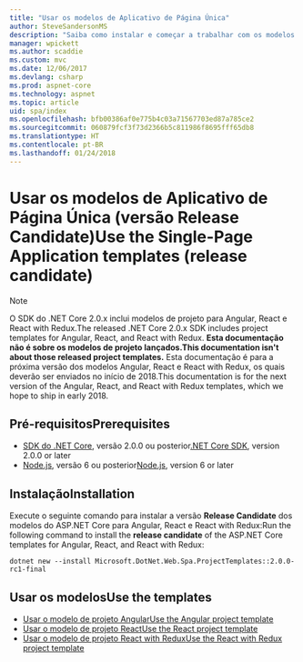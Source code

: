 ```yaml
---
title: "Usar os modelos de Aplicativo de Página Única"
author: SteveSandersonMS
description: "Saiba como instalar e começar a trabalhar com os modelos de projeto da versão Release Candidate do SPA (Aplicativo de Página Única ASP.NET Core)."
manager: wpickett
ms.author: scaddie
ms.custom: mvc
ms.date: 12/06/2017
ms.devlang: csharp
ms.prod: aspnet-core
ms.technology: aspnet
ms.topic: article
uid: spa/index
ms.openlocfilehash: bfb00386af0e775b4c03a71567703ed87a785ce2
ms.sourcegitcommit: 060879fcf3f73d2366b5c811986f8695fff65db8
ms.translationtype: HT
ms.contentlocale: pt-BR
ms.lasthandoff: 01/24/2018
---
```

# <a name="use-the-single-page-application-templates-release-candidate"></a><span data-ttu-id="d0120-103">Usar os modelos de Aplicativo de Página Única (versão Release Candidate)</span><span class="sxs-lookup"><span data-stu-id="d0120-103">Use the Single-Page Application templates (release candidate)</span></span>

> [!NOTE]
> <span data-ttu-id="d0120-104">O SDK do .NET Core 2.0.x inclui modelos de projeto para Angular, React e React with Redux.</span><span class="sxs-lookup"><span data-stu-id="d0120-104">The released .NET Core 2.0.x SDK includes project templates for Angular, React, and React with Redux.</span></span> <span data-ttu-id="d0120-105">**Esta documentação não é sobre os modelos de projeto lançados.**</span><span class="sxs-lookup"><span data-stu-id="d0120-105">**This documentation isn't about those released project templates.**</span></span> <span data-ttu-id="d0120-106">Esta documentação é para a próxima versão dos modelos Angular, React e React with Redux, os quais deverão ser enviados no início de 2018.</span><span class="sxs-lookup"><span data-stu-id="d0120-106">This documentation is for the next version of the Angular, React, and React with Redux templates, which we hope to ship in early 2018.</span></span>

## <a name="prerequisites"></a><span data-ttu-id="d0120-107">Pré-requisitos</span><span class="sxs-lookup"><span data-stu-id="d0120-107">Prerequisites</span></span>

* <span data-ttu-id="d0120-108">[SDK do .NET Core](https://www.microsoft.com/net/download), versão 2.0.0 ou posterior</span><span class="sxs-lookup"><span data-stu-id="d0120-108">[.NET Core SDK](https://www.microsoft.com/net/download), version 2.0.0 or later</span></span>
* <span data-ttu-id="d0120-109">[Node.js](https://nodejs.org), versão 6 ou posterior</span><span class="sxs-lookup"><span data-stu-id="d0120-109">[Node.js](https://nodejs.org), version 6 or later</span></span>

## <a name="installation"></a><span data-ttu-id="d0120-110">Instalação</span><span class="sxs-lookup"><span data-stu-id="d0120-110">Installation</span></span>

<span data-ttu-id="d0120-111">Execute o seguinte comando para instalar a versão **Release Candidate** dos modelos do ASP.NET Core para Angular, React e React with Redux:</span><span class="sxs-lookup"><span data-stu-id="d0120-111">Run the following command to install the **release candidate** of the ASP.NET Core templates for Angular, React, and React with Redux:</span></span>

```console
dotnet new --install Microsoft.DotNet.Web.Spa.ProjectTemplates::2.0.0-rc1-final
```

## <a name="use-the-templates"></a><span data-ttu-id="d0120-112">Usar os modelos</span><span class="sxs-lookup"><span data-stu-id="d0120-112">Use the templates</span></span>

- [<span data-ttu-id="d0120-113">Usar o modelo de projeto Angular</span><span class="sxs-lookup"><span data-stu-id="d0120-113">Use the Angular project template</span></span>](xref:spa/angular)
- [<span data-ttu-id="d0120-114">Usar o modelo de projeto React</span><span class="sxs-lookup"><span data-stu-id="d0120-114">Use the React project template</span></span>](xref:spa/react)
- [<span data-ttu-id="d0120-115">Usar o modelo de projeto React with Redux</span><span class="sxs-lookup"><span data-stu-id="d0120-115">Use the React with Redux project template</span></span>](xref:spa/react-with-redux)
